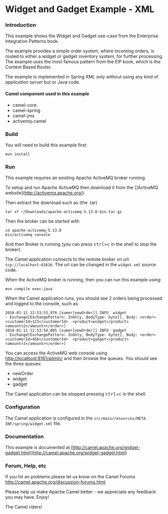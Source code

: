 # Widget and Gadget Example - XML

### Introduction

This example shows the Widget and Gadget use-case from the Enterprise Integration Patterns book.

The example provides a simple order system, where incoming orders, is routed to either a widget or gadget inventory system,
for further processing. The example uses the most famous pattern from the EIP book, which is the Content Based Router.

The example is implemented in Spring XML only without using any kind of _application server_ but or Java code.

#### Camel component used in this example

* camel-core
* camel-spring
* camel-jms
* activemq-camel

### Build

You will need to build this example first:

    mvn install

### Run

This example requires an existing Apache ActiveMQ broker running.

To setup and run Apache ActiveMQ then download it from the []ActiveMQ website](http://activemq.apache.org/).

Then extract the download such as (the .tar)

    tar xf ~/Downloads/apache-activemq-5.13.0-bin.tar.gz

Then the broker can be started with

    cd apache-activemq-5.13.0
    bin/activemq console

And then Broker is running (you can press <kbd>ctrl</kbd>+<kbd>c</kbd> in the shell
to stop the broker).

The Camel application connects to the remote broker on url: `tcp://localhost:61616`.
The url can be changed in the `widget.xml` source code.

When the ActiveMQ broker is running, then you can run this example using:

    mvn compile exec:java

When the Camel application runs, you should see 2 orders being processed and logged to the console, such as:
```
2016-01-11 12:53:53,978 [sumer[newOrder]] INFO  widget                         - Exchange[ExchangePattern: InOnly, BodyType: byte[], Body: <order>  <customerId>123</customerId>  <product>widget</product>  <amount>2</amount></order>]
2016-01-11 12:53:54,005 [sumer[newOrder]] INFO  gadget                         - Exchange[ExchangePattern: InOnly, BodyType: byte[], Body: <order>  <customerId>456</customerId>  <product>gadget</product>  <amount>3</amount></order>]
```

You can access the ActiveMQ web console using [http://localhost:8161/admin/](http://localhost:8161/admin/)
and then browse the queues. You should see the three queues:

 - newOrder
 - widget
 - gadget

The Camel application can be stopped pressing <kbd>ctrl</kbd>+<kbd>c</kbd> in the shell.

### Configuration

The Camel application is configured in the `src/main/resources/META-INF/spring/widget.xml` file.

### Documentation

This example is documented at
	[http://camel.apache.org/widget-gadget.html](http://camel.apache.org/widget-gadget.html)

### Forum, Help, etc

If you hit an problems please let us know on the Camel Forums
  <http://camel.apache.org/discussion-forums.html>

Please help us make Apache Camel better - we appreciate any feedback you may
have.  Enjoy!

The Camel riders!
